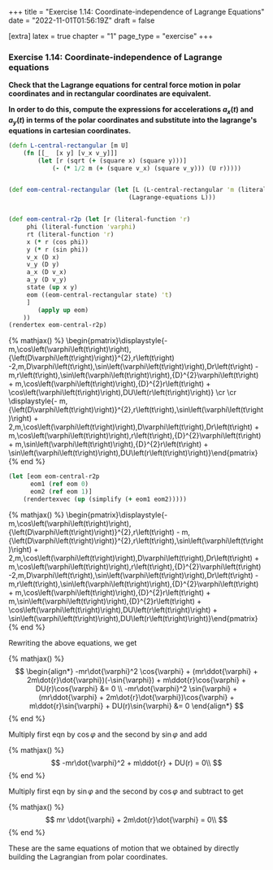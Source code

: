 +++
title = "Exercise 1.14: Coordinate-independence of Lagrange Equations"
date = "2022-11-01T01:56:19Z"
draft = false

[extra]
latex = true
chapter = "1"
page_type = "exercise"
+++






### Exercise 1.14: Coordinate-independence of Lagrange equations

**Check that the Lagrange equations for central force motion in polar coordinates and in rectangular coordinates are equivalent.**

**In order to do this, compute the expressions for accelerations $a_x(t)$ and $a_y(t)$ in terms of the polar coordinates and substitute into the lagrange's equations in cartesian coordinates.**

```clojure
(defn L-central-rectangular [m U]
    (fn [[_  [x y] [v_x v_y]]]
        (let [r (sqrt (+ (square x) (square y)))]
            (- (* 1/2 m (+ (square v_x) (square v_y))) (U r)))))


(def eom-central-rectangular (let [L (L-central-rectangular 'm (literal-function 'U))]
                                 (Lagrange-equations L)))


(def eom-central-r2p (let [r (literal-function 'r)
     phi (literal-function 'varphi)
     rt (literal-function 'r)
     x (* r (cos phi))
     y (* r (sin phi))
     v_x (D x)
     v_y (D y)
     a_x (D v_x)
     a_y (D v_y)
     state (up x y)
     eom ((eom-central-rectangular state) 't)
     ]
        (apply up eom)
    ))
(rendertex eom-central-r2p)
```

{% mathjax() %}
\begin{pmatrix}\displaystyle{- m\,\cos\left(\varphi\left(t\right)\right)\,{\left(D\varphi\left(t\right)\right)}^{2}\,r\left(t\right) -2\,m\,D\varphi\left(t\right)\,\sin\left(\varphi\left(t\right)\right)\,Dr\left(t\right) - m\,r\left(t\right)\,\sin\left(\varphi\left(t\right)\right)\,{D}^{2}\varphi\left(t\right) + m\,\cos\left(\varphi\left(t\right)\right)\,{D}^{2}r\left(t\right) + \cos\left(\varphi\left(t\right)\right)\,DU\left(r\left(t\right)\right)} \cr \cr \displaystyle{- m\,{\left(D\varphi\left(t\right)\right)}^{2}\,r\left(t\right)\,\sin\left(\varphi\left(t\right)\right) + 2\,m\,\cos\left(\varphi\left(t\right)\right)\,D\varphi\left(t\right)\,Dr\left(t\right) + m\,\cos\left(\varphi\left(t\right)\right)\,r\left(t\right)\,{D}^{2}\varphi\left(t\right) + m\,\sin\left(\varphi\left(t\right)\right)\,{D}^{2}r\left(t\right) + \sin\left(\varphi\left(t\right)\right)\,DU\left(r\left(t\right)\right)}\end{pmatrix}
{% end %}


```clojure
(let [eom eom-central-r2p
      eom1 (ref eom 0)
      eom2 (ref eom 1)]
    (rendertexvec (up (simplify (+ eom1 eom2)))))
```

{% mathjax() %}
\begin{pmatrix}\displaystyle{- m\,\cos\left(\varphi\left(t\right)\right)\,{\left(D\varphi\left(t\right)\right)}^{2}\,r\left(t\right) - m\,{\left(D\varphi\left(t\right)\right)}^{2}\,r\left(t\right)\,\sin\left(\varphi\left(t\right)\right) + 2\,m\,\cos\left(\varphi\left(t\right)\right)\,D\varphi\left(t\right)\,Dr\left(t\right) + m\,\cos\left(\varphi\left(t\right)\right)\,r\left(t\right)\,{D}^{2}\varphi\left(t\right) -2\,m\,D\varphi\left(t\right)\,\sin\left(\varphi\left(t\right)\right)\,Dr\left(t\right) - m\,r\left(t\right)\,\sin\left(\varphi\left(t\right)\right)\,{D}^{2}\varphi\left(t\right) + m\,\cos\left(\varphi\left(t\right)\right)\,{D}^{2}r\left(t\right) + m\,\sin\left(\varphi\left(t\right)\right)\,{D}^{2}r\left(t\right) + \cos\left(\varphi\left(t\right)\right)\,DU\left(r\left(t\right)\right) + \sin\left(\varphi\left(t\right)\right)\,DU\left(r\left(t\right)\right)}\end{pmatrix}
{% end %}




Rewriting the above equations, we get


{% mathjax() %}
$$
\begin{align*}
-mr\dot{\varphi}^2 \cos{\varphi} + (mr\ddot{\varphi} + 2m\dot{r}\dot{\varphi})(-\sin{\varphi}) + m\ddot{r}\cos{\varphi} + DU(r)\cos{\varphi} &= 0 \\
-mr\dot{\varphi}^2 \sin{\varphi} + (mr\ddot{\varphi} + 2m\dot{r}\dot{\varphi})\cos{\varphi} + m\ddot{r}\sin{\varphi} + DU(r)\sin{\varphi} &= 0
\end{align*}
$$
{% end %}




Multiply first eqn by $\cos{\varphi}$ and the second by $\sin{\varphi}$ and add


{% mathjax() %}
$$
-mr\dot{\varphi}^2 + m\ddot{r} + DU(r) = 0\\
$$
{% end %}




Multiply first eqn by $\sin{\varphi}$ and the second by $\cos{\varphi}$ and subtract to get


{% mathjax() %}
$$
mr \ddot{\varphi} + 2m\dot{r}\dot{\varphi} = 0\\
$$
{% end %}




These are the same equations of motion that we obtained by directly building the Lagrangian from polar coordinates.

